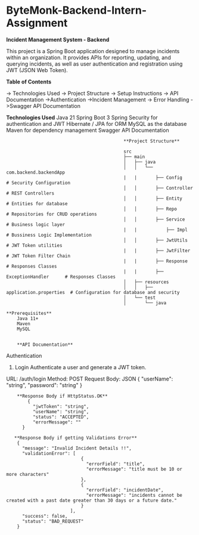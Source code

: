 ﻿# ByteMonk-Backend-Intern-Assignment

**Incident Management System - Backend**

This project is a Spring Boot application designed to manage incidents within an organization. It provides APIs for reporting, updating, and querying incidents, as well as user authentication and registration using JWT (JSON Web Token).


**Table of Contents**

-> Technologies Used
-> Project Structure
-> Setup Instructions
-> API Documentation
   ->Authentication
   ->Incident Management
-> Error Handling
->Swagger API Documentation


**Technologies Used**
        Java 21
        Spring Boot 3
        Spring Security for authentication and JWT
        Hibernate / JPA for ORM
        MySQL as the database
        Maven for dependency management
        Swagger API Documentation

                                                **Project Structure**

                                                src
                                                ├── main
                                                │   ├── java
                                                │   │   └── com.backend.backendApp
                                                |   |       ├── Config                # Security Configuration
                                                │   │       ├── Controller            # REST Controllers
                                                │   │       ├── Entity                # Entities for database
                                                │   │       ├── Repo                  # Repositories for CRUD operations
                                                │   │       ├── Service               # Business logic layer
                                                |   |           ├── Impl              # Bussiness Logic Implementation
                                                │   │       ├── JwtUtils              # JWT Token utilities
                                                |   |       ├── JwtFilter             # JWT Token Filter Chain
                                                |   |       ├── Response              # Responses Classes
                                                |   |       ├── ExceptionHandler      # Responses Classes
                                                │   ├── resources
                                                │   │   ├── application.properties  # Configuration for database and security
                                                │   └── test
                                                │       └── java

    **Prerequisites**
        Java 11+
        Maven
        MySQL


        **API Documentation**
Authentication
1. Login
    Authenticate a user and generate a JWT token.

URL: /auth/login
Method: POST
    Request Body: JSON
        {
          "userName": "string",
          "password": "string"
        }

        **Response Body if HttpStatus.OK**
            {
              "jwtToken": "string",
              "userName": "string",
              "status": "ACCEPTED",
              "errorMessage": ""
          }

       **Response Body if getting Validations Error**
        {
          "message": "Invalid Incident Details !!",
          "validationError": [
                                {
                                  "errorField": "title",
                                  "errorMessage": "title must be 10 or more characters"
                                },
                                {
                                  "errorField": "incidentDate",
                                  "errorMessage": "incidents cannot be created with a past date greater than 30 days or a future date."
                                }
                            ],
          "success": false,
          "status": "BAD_REQUEST"
        }


